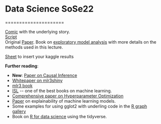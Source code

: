 # Data Science SoSe22
=====================

[Comic](https://betaandbit.github.io/RML/) with the underlying story.\
[Script](https://htmlpreview.github.io/?https://raw.githubusercontent.com/MI2DataLab/ResponsibleML-UseR2021/main/modelsXAI.html)\
Original [Paper](https://doi.org/10.1080/01605682.2021.1922098).
Book on [exploratory model analysis](https://ema.drwhy.ai/) with more details on the methods used in this lecture.

[Sheet](https://docs.google.com/spreadsheets/d/1O3Ft7GbJ1hqPAjUR4bQ16ahWxeK0VXxL3B9XckXXo4w/edit?usp=sharing) to insert your kaggle results

**Further reading**:
- **New**: [Paper on Causal Inference](https://www.tandfonline.com/doi/full/10.1080/10691898.2020.1752859)
- [Whitepaper on mlr3shiny](https://www.ki-mv.de/whitepaper-serie/)
- [mlr3 book](https://mlr3book.mlr-org.com/index.html)
- [ISL](https://www.statlearning.com/)  -- one of the best books on machine learning.
- [Comprehensive paper on Hyperparameter Optimization](https://arxiv.org/abs/2107.05847)
- [Paper](https://arxiv.org/abs/1910.13376) on explainability of machine learning models. 
- Some examples for using gglot2 with underling code in the [R graph gallery](https://r-graph-gallery.com/ggplot2-package.html)
- Book on [R for data science](https://r4ds.had.co.nz/) using the tidyverse.

